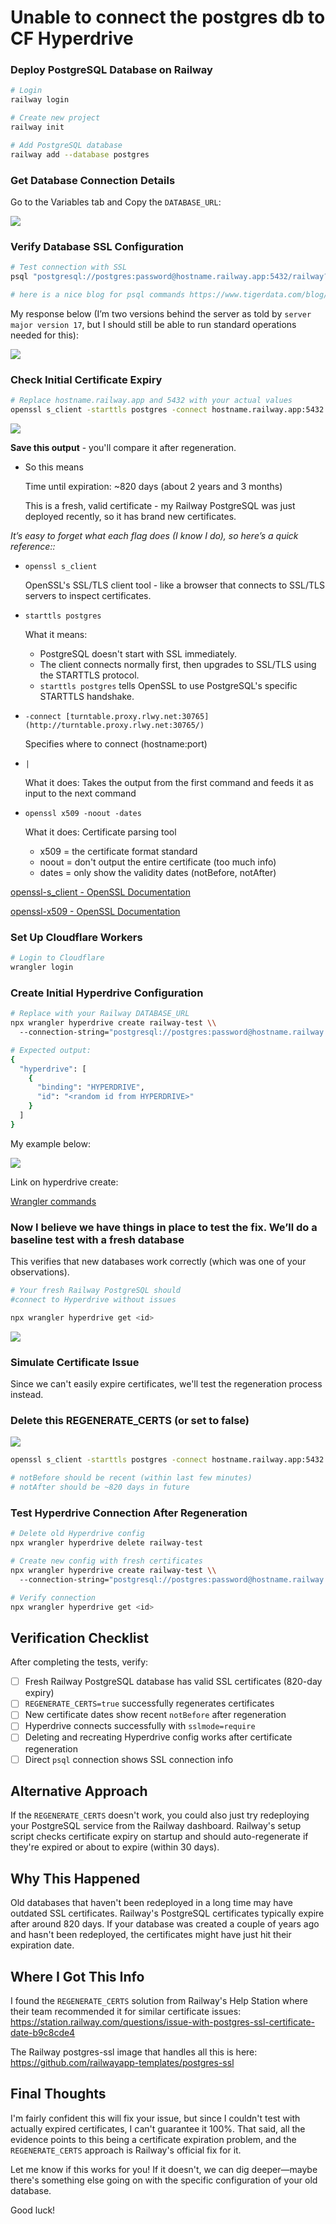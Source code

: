 # Unable to connect the postgres db to CF Hyperdrive

### Deploy PostgreSQL Database on Railway

```bash
# Login
railway login

# Create new project
railway init

# Add PostgreSQL database
railway add --database postgres

```

### Get Database Connection Details

Go to the Variables tab and Copy the `DATABASE_URL`:

<img src="https://files.readme.io/196eada2628123a35c5f13284ae2052bf308ae9f72f7d4a5b625b73441958eca-Screenshot_2025-10-18_at_11.15.20_PM.png" />

### Verify Database SSL Configuration

```bash
# Test connection with SSL
psql "postgresql://postgres:password@hostname.railway.app:5432/railway?sslmode=require"

# here is a nice blog for psql commands https://www.tigerdata.com/blog/how-to-test-your-postgresql-connection
```

My response below (I’m two versions behind the server as told by `server major version 17`, but I should still be able to run standard operations needed for this): 

<img src="https://files.readme.io/f80a2351ed3c9815fa1eb2461c92fdfbb3bcdfeddf9a2400daf6ec0c35c9e7b0-Screenshot_2025-10-18_at_11.47.48_PM.png" />

### Check Initial Certificate Expiry

```bash
# Replace hostname.railway.app and 5432 with your actual values
openssl s_client -starttls postgres -connect hostname.railway.app:5432 | openssl x509 -noout -dates
```

<img src="https://files.readme.io/5dd668bf9b2c3d53cede80a530a512633b0e3f72457de26b575ba6506229047d-Screenshot_2025-10-18_at_11.50.22_PM.png" />

**Save this output** - you'll compare it after regeneration.


- So this means
    
    Time until expiration: ~820 days (about 2 years and 3 months)
    
    This is a fresh, valid certificate - my Railway PostgreSQL was just deployed recently, so it has brand new certificates.
    

*It’s easy to forget what each flag does (I know I do), so here’s a quick reference::* 

- `openssl s_client`
    
    OpenSSL's SSL/TLS client tool - like a browser that connects to SSL/TLS servers to inspect certificates.
    
- `starttls postgres`
    
    What it means:
    
    - PostgreSQL doesn't start with SSL immediately.
    - The client connects normally first, then upgrades to SSL/TLS using the STARTTLS protocol.
    - `starttls postgres` tells OpenSSL to use PostgreSQL's specific STARTTLS handshake.
    
- `-connect [turntable.proxy.rlwy.net:30765](http://turntable.proxy.rlwy.net:30765/)`
    
    Specifies where to connect (hostname:port)
    
- `|`
    
    What it does: Takes the output from the first command and feeds it as input to the next command
    
- `openssl x509 -noout -dates`
    
    What it does: Certificate parsing tool
    
    - x509 = the certificate format standard
    - noout = don't output the entire certificate (too much info)
    - dates = only show the validity dates (notBefore, notAfter)

[openssl-s_client - OpenSSL Documentation](https://docs.openssl.org/3.0/man1/openssl-s_client/)

[openssl-x509 - OpenSSL Documentation](https://docs.openssl.org/3.0/man1/openssl-x509/)

### Set Up Cloudflare Workers

```bash
# Login to Cloudflare
wrangler login
```

### Create Initial Hyperdrive Configuration

```bash
# Replace with your Railway DATABASE_URL
npx wrangler hyperdrive create railway-test \\
  --connection-string="postgresql://postgres:password@hostname.railway.app:5432/railway?sslmode=require"

# Expected output:
{
  "hyperdrive": [
    {
      "binding": "HYPERDRIVE",
      "id": "<random id from HYPERDRIVE>"
    }
  ]
}
```

My example below: 

<img src="https://files.readme.io/f1fc7121c258c10a9e04f415ca2a5a6056a45f1da9e63807f0030b6d522e075b-Screenshot_2025-10-18_at_11.59.37_PM.png" />

Link on hyperdrive create: 

[Wrangler commands](https://developers.cloudflare.com/hyperdrive/reference/wrangler-commands/#hyperdrive-create)

### Now I believe we have things in place to test the fix. We’ll do a baseline test with a fresh database

This verifies that new databases work correctly (which was one of your observations).

```bash
# Your fresh Railway PostgreSQL should 
#connect to Hyperdrive without issues

npx wrangler hyperdrive get <id>
```

<img src="https://files.readme.io/172a1e642c91ca0a7cae307f1a105fc1b88449b32e2e1b5605acbf6ad928fd95-Screenshot_2025-10-19_at_12.03.01_AM.png" />

### Simulate Certificate Issue

Since we can't easily expire certificates, we'll test the regeneration process instead.

### Delete this REGENERATE_CERTS (or set to false)

<img src="https://files.readme.io/6fb8f228b1f9128b59f72c5fd0593e220eb887b13dfa371ea1c75e8f52125c84-Screenshot_2025-10-19_at_12.07.05_AM.png" />

```bash
openssl s_client -starttls postgres -connect hostname.railway.app:5432 | openssl x509 -noout -dates

# notBefore should be recent (within last few minutes)
# notAfter should be ~820 days in future
```

### Test Hyperdrive Connection After Regeneration

```bash
# Delete old Hyperdrive config
npx wrangler hyperdrive delete railway-test

# Create new config with fresh certificates
npx wrangler hyperdrive create railway-test \\
  --connection-string="postgresql://postgres:password@hostname.railway.app:5432/railway?sslmode=require"

# Verify connection
npx wrangler hyperdrive get <id>
```

## Verification Checklist

After completing the tests, verify:

- [ ]  Fresh Railway PostgreSQL database has valid SSL certificates (820-day expiry)
- [ ]  `REGENERATE_CERTS=true` successfully regenerates certificates
- [ ]  New certificate dates show recent `notBefore` after regeneration
- [ ]  Hyperdrive connects successfully with `sslmode=require`
- [ ]  Deleting and recreating Hyperdrive config works after certificate regeneration
- [ ]  Direct `psql` connection shows SSL connection info

## Alternative Approach

If the `REGENERATE_CERTS` doesn't work, you could also just try redeploying your PostgreSQL service from the Railway dashboard. Railway's setup script checks certificate expiry on startup and should auto-regenerate if they're expired or about to expire (within 30 days).

## Why This Happened

Old databases that haven't been redeployed in a long time may have outdated SSL certificates. Railway's PostgreSQL certificates typically expire after around 820 days. If your database was created a couple of years ago and hasn't been redeployed, the certificates might have just hit their expiration date.

## Where I Got This Info

I found the `REGENERATE_CERTS` solution from Railway's Help Station where their team recommended it for similar certificate issues: https://station.railway.com/questions/issue-with-postgres-ssl-certificate-date-b9c8cde4

The Railway postgres-ssl image that handles all this is here: https://github.com/railwayapp-templates/postgres-ssl

## Final Thoughts

I'm fairly confident this will fix your issue, but since I couldn't test with actually expired certificates, I can't guarantee it 100%. That said, all the evidence points to this being a certificate expiration problem, and the `REGENERATE_CERTS` approach is Railway's official fix for it.

Let me know if this works for you! If it doesn't, we can dig deeper—maybe there's something else going on with the specific configuration of your old database.

Good luck! 
